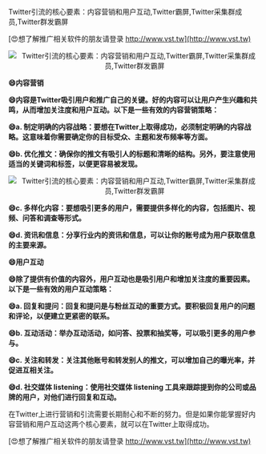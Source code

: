 Twitter引流的核心要素：内容营销和用户互动,Twitter霸屏,Twitter采集群成员,Twitter群发霸屏

[😍想了解推广相关软件的朋友请登录 http://www.vst.tw](http://www.vst.tw)

 <center><img src="https://vst.tw/MP4/tuiguang/png/5.png" alt="Twitter引流的核心要素：内容营销和用户互动,Twitter霸屏,Twitter采集群成员,Twitter群发霸屏"></center>

**😄内容营销**

**😄内容是Twitter吸引用户和推广自己的关键。好的内容可以让用户产生兴趣和共鸣，从而增加关注度和用户互动。以下是一些有效的内容营销策略：**

**😄a. 制定明确的内容战略：要想在Twitter上取得成功，必须制定明确的内容战略。这意味着你需要确定你的目标受众、主题和发布频率等方面。**

**😄b. 优化推文：确保你的推文有吸引人的标题和清晰的结构。另外，要注意使用适当的关键词和标签，以便更容易被发现。**

 <center><img src="https://vst.tw/MP4/tuiguang/png/8.png" alt="Twitter引流的核心要素：内容营销和用户互动,Twitter霸屏,Twitter采集群成员,Twitter群发霸屏"></center>

**😄c. 多样化内容：要想吸引更多的用户，需要提供多样化的内容，包括图片、视频、问答和调查等形式。**

**😄d. 资讯和信息：分享行业内的资讯和信息，可以让你的账号成为用户获取信息的主要来源。**

**😄用户互动**

**😄除了提供有价值的内容外，用户互动也是吸引用户和增加关注度的重要因素。以下是一些有效的用户互动策略：**

**😄a. 回复和提问：回复和提问是与粉丝互动的重要方式。要积极回复用户的问题和评论，以便建立更紧密的联系。**

**😄b. 互动活动：举办互动活动，如问答、投票和抽奖等，可以吸引更多的用户参与。**

**😄c. 关注和转发：关注其他账号和转发别人的推文，可以增加自己的曝光率，并促进互相关注。**

**😄d. 社交媒体 listening：使用社交媒体 listening 工具来跟踪提到你的公司或品牌的用户，对他们进行回复和互动。**

在Twitter上进行营销和引流需要长期耐心和不断的努力。但是如果你能掌握好内容营销和用户互动这两个核心要素，就可以在Twitter上取得成功。

[😍想了解推广相关软件的朋友请登录 http://www.vst.tw](http://www.vst.tw)



